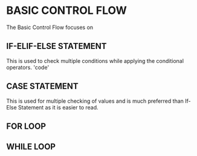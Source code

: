 # BASIC CONTROL FLOW
The Basic Control Flow focuses on 

## IF-ELIF-ELSE STATEMENT
This is used to check multiple conditions while applying the conditional operators.
'code'

## CASE STATEMENT
This is used for multiple checking of values and is much preferred than If-Else Statement as it is easier to read.

## FOR LOOP
## WHILE LOOP
